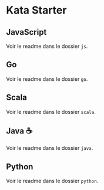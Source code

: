 # Kata Starter

## JavaScript

Voir le readme dans le dossier `js`.

## Go

Voir le readme dans le dossier `go`.

## Scala

Voir le readme dans le dossier `scala`.

## Java ☕

Voir le readme dans le dossier `java`.

## Python

Voir le readme dans le dossier `python`.

